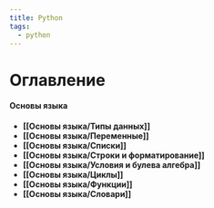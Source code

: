 ```yaml
---
title: Python
tags:
  - python
---
```


# Оглавление 
#### Основы языка
- **[[Основы языка/Типы данных]]**
- **[[Основы языка/Переменные]]**
- **[[Основы языка/Списки]]**
- **[[Основы языка/Строки и форматирование]]**
- **[[Основы языка/Условия и булева алгебра]]**
- **[[Основы языка/Циклы]]**
- **[[Основы языка/Функции]]**
- **[[Основы языка/Словари]]**